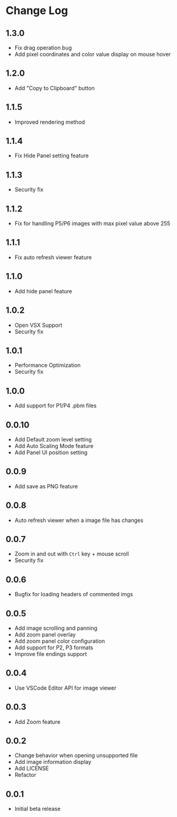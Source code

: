 # Change Log

## 1.3.0

- Fix drag operation bug
- Add pixel coordinates and color value display on mouse hover

## 1.2.0

- Add "Copy to Clipboard" button

## 1.1.5

- Improved rendering method

## 1.1.4

- Fix Hide Panel setting feature

## 1.1.3

- Security fix

## 1.1.2

- Fix for handling P5/P6 images with max pixel value above 255

## 1.1.1

- Fix auto refresh viewer feature

## 1.1.0

- Add hide panel feature

## 1.0.2

- Open VSX Support
- Security fix

## 1.0.1

- Performance Optimization
- Security fix

## 1.0.0

- Add support for P1/P4 .pbm files

## 0.0.10

- Add Default zoom level setting
- Add Auto Scaling Mode feature
- Add Panel UI position setting

## 0.0.9

- Add save as PNG feature

## 0.0.8

- Auto refresh viewer when a image file has changes

## 0.0.7

- Zoom in and out with `Ctrl` key + mouse scroll
- Security fix

## 0.0.6

- Bugfix for loading headers of commented imgs

## 0.0.5

- Add image scrolling and panning
- Add zoom panel overlay
- Add zoom panel color configuration
- Add support for P2, P3 formats
- Improve file endings support

## 0.0.4

- Use VSCode Editor API for image viewer

## 0.0.3

- Add Zoom feature

## 0.0.2

- Change behavior when opening unsupported file
- Add image information display
- Add LICENSE
- Refactor

## 0.0.1

- Initial beta release
